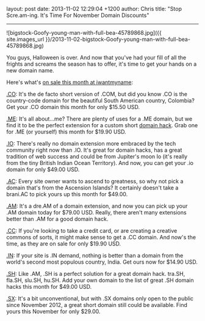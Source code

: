 layout: post
date: 2013-11-02 12:29:04 +1200
author: Chris
title: "Stop Scre.am-ing. It's Time For November Domain Discounts"


----

![bigstock-Goofy-young-man-with-full-bea-45789868.jpg]({{ site.images_url }}/2013-11-02-bigstock-Goofy-young-man-with-full-bea-45789868.jpg)

<!-- excerpt -->

You guys, Halloween is over. And now that you've had your fill of all the frights and screams the season has to offer, it's time to get your hands on a new domain name. 

Here's what's [on sale this month at iwantmyname](https://iwantmyname.com/domains/special-offer):

<!-- /excerpt -->

[.CO](https://iwantmyname.com/domains/co-colombian-domain-name-registration-for-colombia): It's the de facto short version of .COM, but did you know .CO is the country-code domain for the beautiful South American country, Colombia? Get your .CO domain this month for only $15.50 USD.

[.ME](https://iwantmyname.com/domains/me-montenegrean-domain-name-registration-for-montenegro): It's all about...me? There are plenty of uses for a .ME domain, but we find it to be the perfect extension for a custom short [domain hack](https://iwantmyname.com/blog/2013/10/what-is-a-domain-hack-and-how-can-i-make-one.html). Grab one for .ME (or yourself) this month for $19.90 USD.

[.IO](https://iwantmyname.com/domains/io-domain-name-registration-for-british-indian-ocean-territory): There's really no domain extension more embraced by the tech community right now than .IO. It's great for domain hacks, has a great tradition of web success and could be from Jupiter's moon Io (it's really from the tiny British Indian Ocean Territory). And now, you can get your .io domain for only $49.00 USD.

[.AC](https://iwantmyname.com/domains/ac-international-domain-name-registration-for-ascension-island): Every site owner wants to ascend to greatness, so why not pick a domain that's from the Ascension Islands? It certainly doesn't take a brani.AC to pick yours up this month for $49.00.

[.AM](https://iwantmyname.com/domains/am-armenian-domain-name-registration-for-armenia): It's a dre.AM of a domain extension, and now you can pick up your .AM domain today for $79.00 USD. Really, there aren't many extensions better than .AM for a good domain hack.

[.CC](https://iwantmyname.com/domains/cc-domain-name-registration-for-cocos-keeling-islands): If you're looking to take a credit card, or are creating a creative commons of sorts, it might make sense to get a .CC domain. And now's the time, as they are on sale for only $19.90 USD.

[.IN](https://iwantmyname.com/domains/in-indian-domain-name-registration-for-india): If your site is .IN demand, nothing is better than a domain from the world's second most populous country, India. Get ours now for $14.90 USD.

[.SH](https://iwantmyname.com/domains/sh-domain-name-registration-for-saint-helena): Like .AM, .SH is a perfect solution for a great domain hack. tra.SH, fla.SH, slu.SH, hu.SH. Add your own domain to the list of great .SH domain hacks this month for $49.00 USD.

[.SX](https://iwantmyname.com/domains/sx-st-maartener-domain-name-registration-for-sint-maarten): It's a bit unconventional, but with .SX domains only open to the public since November 2012, a great short domain still could be available. Find yours this November for only $29.00.
